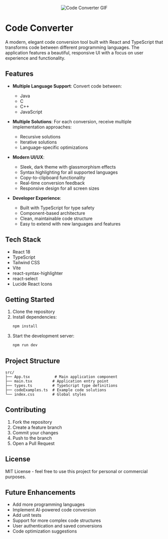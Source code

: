 <p align="center">
    <img src="https://media3.giphy.com/media/v1.Y2lkPTc5MGI3NjExdGh0d2tlbnpycWJwdzg4c3JlOG5hdDhhN2tvaGVqazFybmxscjVmciZlcD12MV9pbnRlcm5hbF9naWZfYnlfaWQmY3Q9Zw/bGgsc5mWoryfgKBx1u/giphy.gif" alt="Code Converter GIF">
</p>

# Code Converter

A modern, elegant code conversion tool built with React and TypeScript that transforms code between different programming languages. The application features a beautiful, responsive UI with a focus on user experience and functionality.

## Features

- **Multiple Language Support**: Convert code between:
  - Java
  - C
  - C++
  - JavaScript

- **Multiple Solutions**: For each conversion, receive multiple implementation approaches:
  - Recursive solutions
  - Iterative solutions
  - Language-specific optimizations

- **Modern UI/UX**:
  - Sleek, dark theme with glassmorphism effects
  - Syntax highlighting for all supported languages
  - Copy-to-clipboard functionality
  - Real-time conversion feedback
  - Responsive design for all screen sizes

- **Developer Experience**:
  - Built with TypeScript for type safety
  - Component-based architecture
  - Clean, maintainable code structure
  - Easy to extend with new languages and features

## Tech Stack

- React 18
- TypeScript
- Tailwind CSS
- Vite
- react-syntax-highlighter
- react-select
- Lucide React Icons

## Getting Started

1. Clone the repository
2. Install dependencies:
   ```bash
   npm install
   ```
3. Start the development server:
   ```bash
   npm run dev
   ```

## Project Structure

```
src/
├── App.tsx           # Main application component
├── main.tsx         # Application entry point
├── types.ts         # TypeScript type definitions
├── codeExamples.ts  # Example code solutions
└── index.css        # Global styles
```

## Contributing

1. Fork the repository
2. Create a feature branch
3. Commit your changes
4. Push to the branch
5. Open a Pull Request

## License

MIT License - feel free to use this project for personal or commercial purposes.

## Future Enhancements

- Add more programming languages
- Implement AI-powered code conversion
- Add unit tests
- Support for more complex code structures
- User authentication and saved conversions
- Code optimization suggestions
